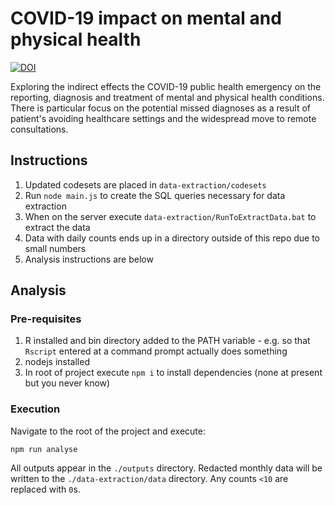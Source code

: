 # COVID-19 impact on mental and physical health

[![DOI](https://zenodo.org/badge/DOI/10.5281/zenodo.3901288.svg)](https://doi.org/10.5281/zenodo.3901288)

Exploring the indirect effects the COVID-19 public health emergency on the reporting, diagnosis and treatment of mental and physical health conditions. There is particular focus on the potential missed diagnoses as a result of patient's avoiding healthcare settings and the widespread move to remote consultations.

## Instructions

1. Updated codesets are placed in `data-extraction/codesets`
2. Run `node main.js` to create the SQL queries necessary for data extraction
3. When on the server execute `data-extraction/RunToExtractData.bat` to extract the data
4. Data with daily counts ends up in a directory outside of this repo due to small numbers
5. Analysis instructions are below

## Analysis

### Pre-requisites

1. R installed and bin directory added to the PATH variable - e.g. so that `Rscript` entered at a command prompt actually does something
2. nodejs installed
3. In root of project execute `npm i` to install dependencies (none at present but you never know)

### Execution

Navigate to the root of the project and execute:

```
npm run analyse
```

All outputs appear in the `./outputs` directory. Redacted monthly data will be written to the `./data-extraction/data` directory. Any counts `<10` are replaced with `0`s.
